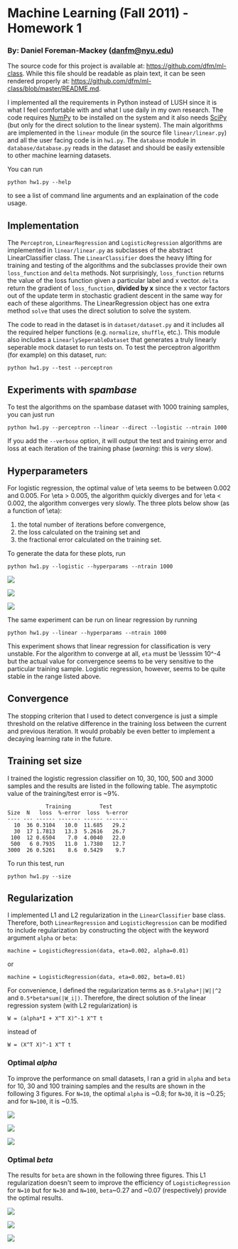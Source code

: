 # Machine Learning (Fall 2011) - Homework 1

### By: Daniel Foreman-Mackey (<danfm@nyu.edu>)

The source code for this project is available at: <https://github.com/dfm/ml-class>.
While this file should be readable as plain text, it can be seen rendered properly
at: <https://github.com/dfm/ml-class/blob/master/README.md>.

I implemented all the requirements in Python instead of LUSH since it is what I 
feel comfortable with and what I use daily in my own research. The code requires
[NumPy](http://numpy.scipy.org/) to be installed on the system and it also needs 
[SciPy](http://scipy.org/) (but only for the direct solution to the linear system).
The main algorithms are implemented in the `linear` module (in the source file
`linear/linear.py`) and all the user facing code is in `hw1.py`. The `database`
module in `database/database.py` reads in the dataset and should be easily 
extensible to other machine learning datasets.

You can run

    python hw1.py --help

to see a list of command line arguments and an explaination of the code usage.

## Implementation

The `Perceptron`, `LinearRegression` and `LogisticRegression` algorithms are
implemented in `linear/linear.py` as subclasses of the abstract LinearClassifier class.
The `LinearClassifier` does the heavy lifting for training and testing of the 
algorithms and the subclasses provide their own `loss_function` and `delta` methods.
Not surprisingly, `loss_function` returns the value of the loss function given a 
particular label and x vector.  `delta` return the gradient of `loss_function`,
__divided by x__ since the x vector factors out of the update term in stochastic
gradient descent in the same way for each of these algorithms.  The LinearRegression
object has one extra method `solve` that uses the direct solution to solve the 
system.

The code to read in the dataset is in `dataset/dataset.py` and it includes all the
required helper functions (e.g. `normalize`, `shuffle`, etc.).  This module also
includes a `LinearlySeperableDataset` that generates a truly linearly seperable
mock dataset to run tests on.  To test the perceptron algorithm (for example) on
this dataset, run:

    python hw1.py --test --perceptron

## Experiments with _spambase_

To test the algorithms on the spambase dataset with 1000 training samples, you 
can just run

    python hw1.py --perceptron --linear --direct --logistic --ntrain 1000

If you add the `--verbose` option, it will output the test and training error and
loss at each iteration of the training phase (_warning_: this is _very_ slow).

## Hyperparameters

For logistic regression, the optimal value of \eta seems to be between 0.002 
and 0.005. For \eta > 0.005, the algorithm quickly diverges and for \eta < 0.002,
the algorithm converges very slowly. The three plots below show (as a function 
of \eta):

1. the total number of iterations before convergence,
2. the loss calculated on the training set and
3. the fractional error calculated on the training set.

To generate the data for these plots, run

    python hw1.py --logistic --hyperparams --ntrain 1000

![](https://github.com/dfm/ml-class/raw/master/hyperparams/Niter.png)

![](https://github.com/dfm/ml-class/raw/master/hyperparams/loss.png)

![](https://github.com/dfm/ml-class/raw/master/hyperparams/ferr.png)

The same experiment can be run on linear regression by running

    python hw1.py --linear --hyperparams --ntrain 1000

This experiment shows that linear regression for classification is very unstable.
For the algorithm to converge at all, `eta` must be \lesssim 10^-4 but the actual
value for convergence seems to be very sensitive to the particular training sample.
Logistic regression, however, seems to be quite stable in the range listed above.

## Convergence

The stopping criterion that I used to detect convergence is just a simple threshold
on the relative difference in the training loss between the current and previous
iteration. It would probably be even better to implement a decaying learning rate
in the future.

## Training set size

I trained the logistic regression classifier on 10, 30, 100, 500 and 3000 samples
and the results are listed in the following table. The asymptotic value of the
training/test error is ~9%.

                Training         Test
    Size  N   loss  %-error  loss  %-error
    ---- --- ------ ------- ------ -------
      10  36 0.3104   10.0  11.685   29.2
      30  17 1.7813   13.3  5.2616   26.7
     100  12 0.6504    7.0  4.0040   22.0
     500   6 0.7935   11.0  1.7380   12.7
    3000  26 0.5261    8.6  0.5429    9.7

To run this test, run

    python hw1.py --size

## Regularization

I implemented L1 and L2 regularization in the `LinearClassifier` base class.
Therefore, both `LinearRegression` and `LogisticRegression` can be modified to
include regularization by constructing the object with the keyword argument
`alpha` or `beta`:

    machine = LogisticRegression(data, eta=0.002, alpha=0.01)

or 

    machine = LogisticRegression(data, eta=0.002, beta=0.01)

For convenience, I defined the regularization terms as `0.5*alpha*||W||^2` and
`0.5*beta*sum(|W_i|)`.  Therefore, the direct solution of the linear regression
system (with L2 regularization) is

    W = (alpha*I + X^T X)^-1 X^T t

instead of

    W = (X^T X)^-1 X^T t

### Optimal _alpha_

To improve the performance on small datasets, I ran a grid in `alpha` and `beta`
for 10, 30 and 100 training samples and the results are shown in the following 3
figures. For `N=10`, the optimal `alpha` is ~0.8; for `N=30`, it is ~0.25; and for
`N=100`, it is ~0.15.

![](https://github.com/dfm/ml-class/raw/master/alpha10.png)

![](https://github.com/dfm/ml-class/raw/master/alpha30.png)

![](https://github.com/dfm/ml-class/raw/master/alpha100.png)

### Optimal _beta_

The results for `beta` are shown in the following three figures. This L1
regularization doesn't seem to improve the efficiency of `LogisticRegression` for
`N=10` but for `N=30` and `N=100`, `beta`~0.27 and ~0.07 (respectively) provide
the optimal results.

![](https://github.com/dfm/ml-class/raw/master/beta10.png)

![](https://github.com/dfm/ml-class/raw/master/beta30.png)

![](https://github.com/dfm/ml-class/raw/master/beta100.png)

